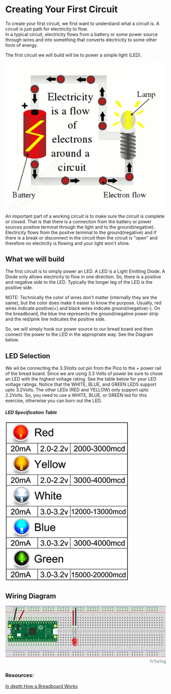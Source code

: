 # Creating Your First Circuit

To create your first circuit, we first want to understand what a circuit is.  A circuit is just path for electricity to flow.  
In a typical circuit, electricity flows from a battery or some power source through wires and into something that converts electricity to some other form of energy.

The first circuit we will build will be to power a simple light (LED).

![Basic Circuit](/images/Circuit.png)

An important part of a working circuit is to make sure the circuit is complete or closed.  That is that there is a connection from the battery or power sources positive terminal through the light and to the ground(negative).  Electricity flows from the positve terminal to the ground(negative) and if there is a break or disconnect in the circuit then the circuit is "open" and therefore no electrcity is flowing and your light won't shine.

## What we will build

The first circuit is to simply power an LED.  A LED is a Light Emitting Diode.  A Diode only allows electricity to flow in one direction.  So, there is a positive and negative side to the LED.  Typically the longer leg of the LED is the positive side.

NOTE: Technically the color of wires don't matter (internally they are the same), but the color does make it easier to know the purpose.  Usually, red wires indicate positive(+) and black wires indicate ground/negative(-).  On the breadboard, the blue line represents the ground/negative power strip and the red/pink line indicates the positive side.

So, we will simply hook our power source to our bread board and then connect the power to the LED in the appropriate way.  See the Diagram below.

## LED Selection

We wil be connecting the 3.3Volts out pin from the Pico to the + power rail of the bread board.  Since we are using 3.3 Volts of power be sure to chose an LED with the highest voltage rating.  See the table below for your LED voltage ratings.  Notice that the WHITE, BLUE, and GREEN LEDS support upto 3.2Volts. The other LEDs (RED and YELLOW) only support upto 2.2Volts.  So, you need to use a WHITE, BLUE, or GREEN led for this exercise, otherwise you can burn out the LED.

##### LED Specification Table
![LED Specs](/images/LED_SPECS.PNG)

## Wiring Diagram

![Basic LED Wiring Diagram](/images/1_Circuit_bb.png)



### Resources:

[In depth How a Breadboard Works](https://learn.sparkfun.com/tutorials/how-to-use-a-breadboard/all)
